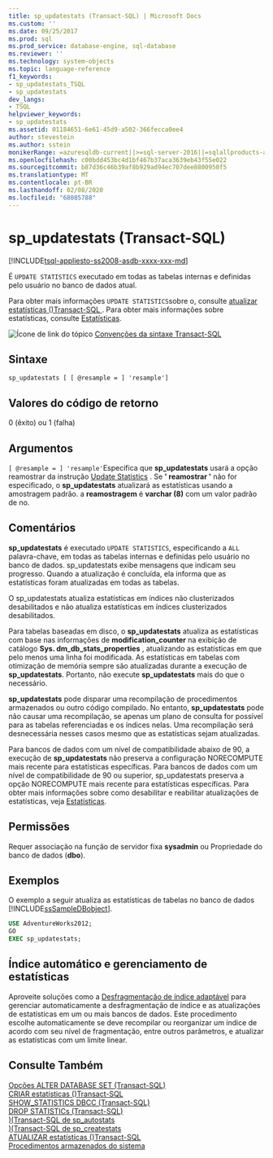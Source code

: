 ```yaml
---
title: sp_updatestats (Transact-SQL) | Microsoft Docs
ms.custom: ''
ms.date: 09/25/2017
ms.prod: sql
ms.prod_service: database-engine, sql-database
ms.reviewer: ''
ms.technology: system-objects
ms.topic: language-reference
f1_keywords:
- sp_updatestats_TSQL
- sp_updatestats
dev_langs:
- TSQL
helpviewer_keywords:
- sp_updatestats
ms.assetid: 01184651-6e61-45d9-a502-366fecca0ee4
author: stevestein
ms.author: sstein
monikerRange: =azuresqldb-current||>=sql-server-2016||=sqlallproducts-allversions||>=sql-server-linux-2017||=azuresqldb-mi-current
ms.openlocfilehash: c00bdd453bc4d1bf467b37aca3639eb43f55e022
ms.sourcegitcommit: b87d36c46b39af8b929ad94ec707dee8800950f5
ms.translationtype: MT
ms.contentlocale: pt-BR
ms.lasthandoff: 02/08/2020
ms.locfileid: "68085788"
---
```

# <a name="sp_updatestats-transact-sql"></a>sp_updatestats (Transact-SQL)
[!INCLUDE[tsql-appliesto-ss2008-asdb-xxxx-xxx-md](../../includes/tsql-appliesto-ss2008-asdb-xxxx-xxx-md.md)]

É `UPDATE STATISTICS` executado em todas as tabelas internas e definidas pelo usuário no banco de dados atual.  
  
Para obter mais informações `UPDATE STATISTICS`sobre o, consulte [atualizar estatísticas &#40;&#41;Transact-SQL ](../../t-sql/statements/update-statistics-transact-sql.md). Para obter mais informações sobre estatísticas, consulte [Estatísticas](../../relational-databases/statistics/statistics.md).  
    
 ![Ícone de link do tópico](../../database-engine/configure-windows/media/topic-link.gif "Ícone de link do tópico") [Convenções da sintaxe Transact-SQL](../../t-sql/language-elements/transact-sql-syntax-conventions-transact-sql.md)  
  
## <a name="syntax"></a>Sintaxe  
  
```  
sp_updatestats [ [ @resample = ] 'resample']  
```  
  
## <a name="return-code-values"></a>Valores do código de retorno  
 0 (êxito) ou 1 (falha)  
  
## <a name="arguments"></a>Argumentos  
`[ @resample = ] 'resample'`Especifica que **sp_updatestats** usará a opção reamostrar da instrução [Update Statistics](../../t-sql/statements/update-statistics-transact-sql.md) . Se **' reamostrar '** não for especificado, o **sp_updatestats** atualizará as estatísticas usando a amostragem padrão. a **reamostragem** é **varchar (8)** com um valor padrão de no.  
  
## <a name="remarks"></a>Comentários  
 **sp_updatestats** é executado `UPDATE STATISTICS`, especificando a `ALL` palavra-chave, em todas as tabelas internas e definidas pelo usuário no banco de dados. sp_updatestats exibe mensagens que indicam seu progresso. Quando a atualização é concluída, ela informa que as estatísticas foram atualizadas em todas as tabelas.  
  
O sp_updatestats atualiza estatísticas em índices não clusterizados desabilitados e não atualiza estatísticas em índices clusterizados desabilitados.  
  
Para tabelas baseadas em disco, o **sp_updatestats** atualiza as estatísticas com base nas informações de **modification_counter** na exibição de catálogo **Sys. dm_db_stats_properties** , atualizando as estatísticas em que pelo menos uma linha foi modificada. As estatísticas em tabelas com otimização de memória sempre são atualizadas durante a execução de **sp_updatestats**. Portanto, não execute **sp_updatestats** mais do que o necessário.  
  
**sp_updatestats** pode disparar uma recompilação de procedimentos armazenados ou outro código compilado. No entanto, **sp_updatestats** pode não causar uma recompilação, se apenas um plano de consulta for possível para as tabelas referenciadas e os índices nelas. Uma recompilação será desnecessária nesses casos mesmo que as estatísticas sejam atualizadas.  
  
Para bancos de dados com um nível de compatibilidade abaixo de 90, a execução de **sp_updatestats** não preserva a configuração NORECOMPUTE mais recente para estatísticas específicas. Para bancos de dados com um nível de compatibilidade de 90 ou superior, sp_updatestats preserva a opção NORECOMPUTE mais recente para estatísticas específicas. Para obter mais informações sobre como desabilitar e reabilitar atualizações de estatísticas, veja [Estatísticas](../../relational-databases/statistics/statistics.md).  
  
## <a name="permissions"></a>Permissões  
 Requer associação na função de servidor fixa **sysadmin** ou Propriedade do banco de dados (**dbo**).  

## <a name="examples"></a>Exemplos  
O exemplo a seguir atualiza as estatísticas de tabelas no banco de dados [!INCLUDE[ssSampleDBobject](../../includes/sssampledbobject-md.md)].  
  
```sql  
USE AdventureWorks2012;  
GO  
EXEC sp_updatestats;   
```  

## <a name="automatic-index-and-statistics-management"></a>Índice automático e gerenciamento de estatísticas
Aproveite soluções como a [Desfragmentação de índice adaptável](https://github.com/Microsoft/tigertoolbox/tree/master/AdaptiveIndexDefrag) para gerenciar automaticamente a desfragmentação de índice e as atualizações de estatísticas em um ou mais bancos de dados. Este procedimento escolhe automaticamente se deve recompilar ou reorganizar um índice de acordo com seu nível de fragmentação, entre outros parâmetros, e atualizar as estatísticas com um limite linear.

## <a name="see-also"></a>Consulte Também  
 [Opções ALTER DATABASE SET &#40;Transact-SQL&#41;](../../t-sql/statements/alter-database-transact-sql-set-options.md)   
 [CRIAR estatísticas &#40;&#41;Transact-SQL](../../t-sql/statements/create-statistics-transact-sql.md)   
 [SHOW_STATISTICS DBCC &#40;Transact-SQL&#41;](../../t-sql/database-console-commands/dbcc-show-statistics-transact-sql.md)   
 [DROP STATISTICs &#40;Transact-SQL&#41;](../../t-sql/statements/drop-statistics-transact-sql.md)   
 [&#41;&#40;Transact-SQL de sp_autostats](../../relational-databases/system-stored-procedures/sp-autostats-transact-sql.md)   
 [&#41;&#40;Transact-SQL de sp_createstats](../../relational-databases/system-stored-procedures/sp-createstats-transact-sql.md)   
 [ATUALIZAR estatísticas &#40;&#41;Transact-SQL](../../t-sql/statements/update-statistics-transact-sql.md)   
 [Procedimentos armazenados do sistema](../../relational-databases/system-stored-procedures/system-stored-procedures-transact-sql.md)  
 
